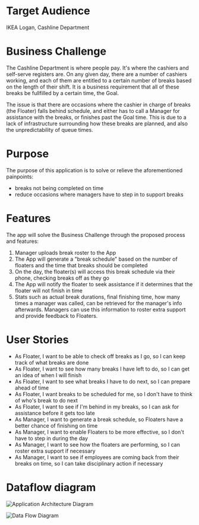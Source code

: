 # Target Audience
IKEA Logan, Cashline Department

# Business Challenge
The Cashline Department is where people pay. It's where the cashiers and self-serve registers are. On any given day, there are a number of cashiers working, and each of them are entitled to a certain number of breaks based on the length of their shift. It is a business requirement that all of these breaks be fullfilled by a certain time, the Goal. 

The issue is that there are occasions where the cashier in charge of breaks (the Floater) falls behind schedule, and either has to call a Manager for assistance with the breaks, or finishes past the Goal time. This is due to a lack of infrastructure surrounding how these breaks are planned, and also the unpredictability of queue times. 

# Purpose
The purpose of this application is to solve or relieve the aforementioned painpoints: 
 - breaks not being completed on time
 - reduce occasions where managers have to step in to support breaks 

# Features
The app will solve the Business Challenge through the proposed process and features: 
1. Manager uploads break roster to the App
2. The App will generate a "break schedule" based on the number of floaters and the time that breaks should be completed
3. On the day, the floater(s) will access this break schedule via their phone, checking breaks off as they go
4. The App will notify the floater to seek assistance if it determines that the floater will not finish in time
5. Stats such as actual break durations, final finishing time, how many times a manager was called, can be retrieved for the manager's info afterwards. Managers can use this information to roster extra support and provide feedback to Floaters. 

# User Stories
- As Floater, I want to be able to check off breaks as I go, so I can keep track of what breaks are done
- As Floater, I want to see how many breaks I have left to do, so I can get an idea of when I will finish
- As Floater, I want to see what breaks I have to do next, so I can prepare ahead of time
- As Floater, I want breaks to be scheduled for me, so I don't have to think of who's break to do next
- As Floater, I want to see if I'm behind in my breaks, so I can ask for assistance before it gets too late
- As Manager, I want to generate a break schedule, so Floaters have a better chance of finishing on time
- As Manager, I want to enable Floaters to be more effective, so I don't have to step in during the day
- As Manager, I want to see how the floaters are performing, so I can roster extra support if necessary
- As Manager, I want to see if employees are coming back from their breaks on time, so I can take disciplinary action if necessary

# Dataflow diagram

![Application Architecture Diagram](https://github.com/s3477631/FinalAssignment-Documentation/tree/diagram/src/AAD.jpg "Application Architure Diagram")

![Data Flow Diagram](https://github.com/s3477631/FinalAssignment-Documentation/tree/diagram/src/Breaks.jpg "Data Flow Diagram")

